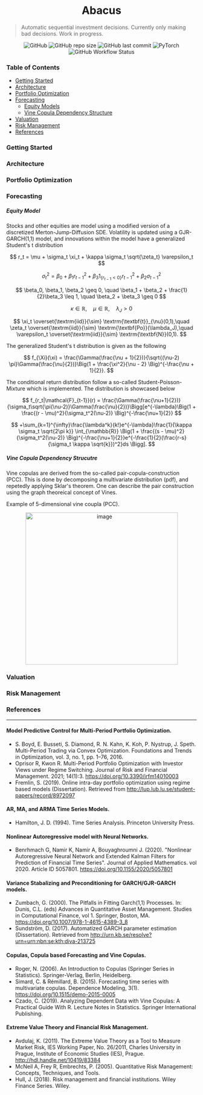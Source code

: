 <div align="center">

# Abacus

</div>

> Automatic sequential investment decisions.
> Currently only making bad decisions. Work in progress.
>
>


<div align="center">

![GitHub](https://img.shields.io/github/license/sinbad-the-sailor/abacus?color=%23002D5A&style=flat-square)
![GitHub repo size](https://img.shields.io/github/repo-size/sinbad-the-sailor/abacus?color=%23002D5A&style=flat-square)
![GitHub last commit](https://img.shields.io/github/last-commit/sinbad-the-sailor/abacus?color=%23002D5A&style=flat-square)
![PyTorch](https://img.shields.io/badge/PyTorch-%23EE4C2C.svg?style=flat-square&logo=PyTorch&logoColor=white)
![GitHub Workflow Status](https://img.shields.io/github/actions/workflow/status/sinbad-the-sailor/abacus/test.yml?branch=main?color=%23002D5A&style=flat-square)

</div>

### **Table of Contents**
- [Getting Started](#getting-started)
- [Architecture](#architecture)
- [Portfolio Optimization](#portfolio-optimization)
- [Forecasting](#forecasting)
    - [Equity Models](#equity-model)
    - [Vine Copula Dependency Structure](#vine-copula-dependency-strucutre)
- [Valuation](#valuation)
- [Risk Management](#risk-management)
- [References](#references)

### **Getting Started**

### **Architecture**

### **Portfolio Optimization**

### **Forecasting**

##### **Equity Model**
Stocks and other equities are model using a modified version of a discretized Merton-Jump-Diffusion SDE. Volatility is updated using a GJR-GARCH(1,1) model, and innovations within the model have a generalized Student's t distribution

$$
r_t = \mu + \sigma_t \xi_t + \kappa \sigma_t \sqrt{\zeta_t} \varepsilon_t
$$

$$
\sigma_t^2 = \beta_0 + \beta_1 r_{t-1}^2 + \beta_3 1_{ \{r_{t-1}<0 \} }r_{t-1}^2  + \beta_2 \sigma_{t-1}^2
$$

$$
\beta_0, \beta_1, \beta_2 \geq 0, \quad \beta_1 + \beta_2 + \frac{1}{2}\beta_3 \leq 1, \quad \beta_2 + \beta_3 \geq 0
$$

$$
\kappa \in \mathbb{R},\quad \mu \in \mathbb{R}, \quad \lambda_J > 0 
$$

$$
\xi_t \overset{\textrm{iid}}{\sim} \textrm{\textbf{t}}_{\nu}(0,1),\quad \zeta_t \overset{\textrm{iid}}{\sim} \textrm{\textbf{Po}}(\lambda_J),\quad \varepsilon_t \overset{\textrm{iid}}{\sim} \textrm{\textbf{N}}(0,1).
$$

The generalized Student's t distribution is given as the following

$$
f_{\Xi}(\xi) = \frac{\Gamma(\frac{\nu + 1}{2})}{\sqrt{(\nu-2) \pi}\Gamma(\frac{\nu}{2})}\Big(1 + \frac{\xi^2}{\nu - 2} \Big)^{-\frac{\nu + 1}{2}}.
$$

The conditional return distribution follow a so-called Student-Poisson-Mixture which is implemented. The distribution is showcased below

$$
 f_{r_t|\mathcal{F}_{t-1}}(r) =  \frac{\Gamma(\frac{\nu+1}{2})}{\sigma_t\sqrt{\pi(\nu-2)}\Gamma(\frac{\nu}{2})}\Bigg[e^{-\lambda}\Big(1 + \frac{(r - \mu)^2}{\sigma_t^2(\nu-2)} \Big)^{-\frac{\nu+1}{2}}
$$

$$
+\sum_{k=1}^{\infty}\frac{\lambda^k}{k!}e^{-\lambda}\frac{1}{\kappa \sigma_t \sqrt{2\pi k}} \int_{\mathbb{R}} \Big(1 + \frac{(s - \mu)^2}{\sigma_t^2(\nu-2)} \Big)^{-\frac{\nu+1}{2}}e^{-\frac{1}{2}(\frac{r-s}{\sigma_t \kappa \sqrt{k}})^2}ds \Bigg].
$$

##### **Vine Copula Dependency Strucutre**
Vine copulas are derived from the so-called pair-copula-construction (PCC). This is done by decomposing a multivariate distribution (pdf), and repetedly applying Sklar's theorem. One can describe the pair construction using the graph theoreical concept of Vines.

Example of 5-dimensional vine coupla (PCC).
<p align="center">
<img width="403" alt="image" src="https://user-images.githubusercontent.com/62723280/169716182-d73f6456-3f21-4074-b24c-bc94de7272f0.png">
</p>

### **Valuation**

### **Risk Management**

### **References** 
---------------------------------------

#### Model Predictive Control for Multi-Period Portfolio Optimization.

* S. Boyd, E. Busseti, S. Diamond, R. N. Kahn, K. Koh, P. Nystrup, J. Speth. Multi-Period Trading via Convex Optimization. Foundations and Trends in Optimization, vol. 3, no. 1, pp. 1–76, 2016.
* Oprisor R, Kwon R. Multi-Period Portfolio Optimization with Investor Views under Regime Switching. Journal of Risk and Financial Management. 2021; 14(1):3. https://doi.org/10.3390/jrfm14010003
* Fremlin, S. (2019). Online intra-day portfolio optimization using regime based models (Dissertation). Retrieved from http://lup.lub.lu.se/student-papers/record/8972097

#### AR, MA, and ARMA Time Series Models.

* Hamilton, J. D. (1994). Time Series Analysis. Princeton University Press. 

#### Nonlinear Autoregressive model with Neural Networks.

* Benrhmach G, Namir K, Namir A, Bouyaghroumni J. (2020). "Nonlinear Autoregressive Neural Network and Extended Kalman Filters for Prediction of Financial Time Series". Journal of Applied Mathematics. vol 2020. Article ID 5057801. https://doi.org/10.1155/2020/5057801

#### Variance Stabalizing and Preconditioning for GARCH/GJR-GARCH models.

* Zumbach, G. (2000). The Pitfalls in Fitting Garch(1,1) Processes. In: Dunis, C.L. (eds) Advances in Quantitative Asset Management. Studies in Computational Finance, vol 1. Springer, Boston, MA. https://doi.org/10.1007/978-1-4615-4389-3_8
* Sundström, D. (2017). Automatized GARCH parameter estimation (Dissertation). Retrieved from http://urn.kb.se/resolve?urn=urn:nbn:se:kth:diva-213725

#### Copulas, Copula based Forecasting and Vine Copulas.

* Roger, N. (2006). An Introduction to Copulas (Springer Series in Statistics). Springer-Verlag, Berlin, Heidelberg.
* Simard, C. & Rémillard, B. (2015). Forecasting time series with multivariate copulas. Dependence Modeling, 3(1). https://doi.org/10.1515/demo-2015-0005
* Czado, C. (2019). Analyzing Dependent Data with Vine Copulas: A Practical Guide With R. Lecture Notes in Statistics. Springer International Publishing.

#### Extreme Value Theory and Financial Risk Management.

* Avdulaj, K. (2011). The Extreme Value Theory as a Tool to Measure Market Risk, IES Working Paper, No. 26/2011, Charles University in Prague, Institute of Economic Studies (IES), Prague. http://hdl.handle.net/10419/83384
* McNeil A, Frey R, Embrechts, P. (2005). Quantitative Risk Management: Concepts, Techniques, and Tools. 
* Hull, J. (2018). Risk management and financial institutions. Wiley Finance Series. Wiley.
